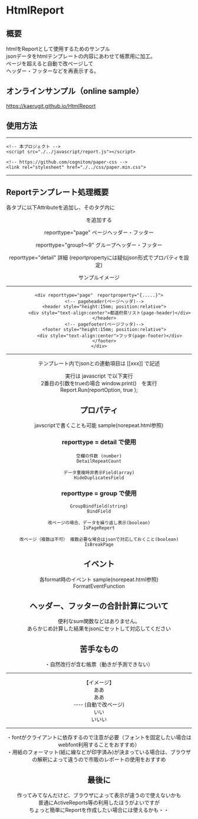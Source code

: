 # HtmlReport
## 概要 
htmlをReportとして使用するためのサンプル  
jsonデータをhtmlテンプレートの内容にあわせて帳票用に加工。  
ページを超えると自動で改ページして  
ヘッダー・フッターなどを再表示する。  

 ## オンラインサンプル（online sample）  
https://kaerugit.github.io/HtmlReport  

## 使用方法
***    
    <!-- 本プロジェクト -->
    <script src="./../javascript/report.js"></script>

    <!-- https://github.com/cognitom/paper-css -->
    <link rel="stylesheet" href="./../css/paper.min.css">
***

## Reportテンプレート処理概要  
各タブに以下Attributeを追加し、そのタグ内に<header><footer>を追加する

reporttype="page"       ページヘッダー・フッター

reporttype="group1～9"  グループヘッダー・フッター

reporttype="detail"     詳細
(reportpropertyには疑似json形式でプロパティを設定)

サンプルイメージ
***
    <div reporttype="page"　reportproperty="{.....}">
        <!-- pageheader(ページヘッダ)-->
        <header style="height:15mm; position:relative">
            <div style="text-align:center">都道府県リスト(page-header)</div>
        </header>
        <!-- pagefooter(ページフッタ)-->
        <footer style="height:15mm; position:relative">
            <div style="text-align:center">フッタ(page-footer)</div>
        </footer>
    </div>
***

テンプレート内でjsonとの連動項目は [[xxx]] で記述

実行は javascript で以下実行  
2番目の引数をtrueの場合 window.print()　を実行  
Report.Run(reportOption, true );  

## プロパティ
javscriptで書くことも可能 sample(norepeat.html参照) 
### reporttype = detail で使用    
    空欄の件数 (number)
    DetailRepeatCount

    データ重複時非表示Field(array)
    HideDuplicatesField

### reporttype = group で使用
    GroupBindfield(string)
    BindField

    改ページの場合、データを繰り返し表示(boolean)
    IsPageRepert

    改ページ（複数は不可） 複数必要な場合はjsonで対応しておくこと(boolean)
    IsBreakPage

## イベント
各format時のイベント sample(norepeat.html参照)  
FormatEventFunction  

## ヘッダー、フッターの合計計算について
便利なsum関数などはありません。  
あらかじめ計算した結果をjsonにセットして対応してください  

## 苦手なもの
・自然改行が含む帳票（動きが予測できない）
***
【イメージ】  
ああ  
ああ  
---- (自動で改ページ)  
いい  
いいい  
***  
・fontがクライアントに依存するので注意が必要（フォントを固定したい場合はwebfont利用することをおすすめ）  
・用紙のフォーマット(紙に線などが印字済み)が決まっている場合は、ブラウザの解釈によって違うので市販のレポートの使用をおすすめ  

## 最後に
作ってみてなんだけど、ブラウザによって表示が違うので使えないかも  
普通にActiveReports等の利用したほうがよいですが  
ちょっと簡単にReportを作成したい場合には使えるかも・・  
